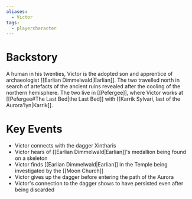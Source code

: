```yaml
---
aliases:
  - Victor
tags:
  - playercharacter
---
```

# Backstory
A human in his twenties, Victor is the adopted son and apprentice of archaeologist [[Earlian Dimmelwald|Earlian]]. The two travelled north in search of artefacts of the ancient ruins revealed after the cooling of the northern hemisphere. The two live in [[Pefergee]], where Victor works at [[Pefergee#The Last Bed|the Last Bed]] with [[Karrik Sylvari, last of the Aurora'lyn|Karrik]].
# Key Events
- Victor connects with the dagger Xintharis
- Victor hears of [[Earlian Dimmelwald|Earlian]]'s medallion being found on a skeleton
- Victor finds [[Earlian Dimmelwald|Earlian]] in the Temple being investigated by the [[Moon Church]]
- Victor gives up the dagger before entering the path of the Aurora
- Victor's connection to the dagger shows to have persisted even after being discarded